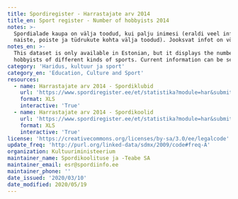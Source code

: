 ```yaml
---
title: Spordiregister - Harrastajate arv 2014
title_en: Sport register - Number of hobbyists 2014
notes: >-
  Spordialade kaupa on välja toodud, kui palju inimesi (eraldi veel info meeste,
  naiste, poiste ja tüdrukute kohta välja toodud). Jooksvat infot on võimalik vaadata <a href='https://www.spordiregister.ee/et/statistika?module=har'>siit</a>.
notes_en: >-
  This dataset is only available in Estonian, but it displays the number of
  hobbyists of different kinds of sports. Current information can be seen <a href='https://www.spordiregister.ee/en/statistika?module=har'>here</a>.
category: 'Haridus, kultuur ja sport'
category_en: 'Education, Culture and Sport'
resources:
  - name: Harrastajate arv 2014 - Spordiklubid
    url: 'https://www.spordiregister.ee/et/statistika?module=har&submit=query&aasta=2014&param=org&tase2=on&maakond_id=&kov_id=&excel=1'
    format: XLS
    interactive: 'True'
  - name: Harrastajate arv 2014 - Spordikoolid
    url: 'https://www.spordiregister.ee/et/statistika?module=har&submit=query&aasta=2014&param=sk&tase2=on&maakond_id=&kov_id=&excel=1'
    format: XLS
    interactive: 'True'
license: 'https://creativecommons.org/licenses/by-sa/3.0/ee/legalcode'
update_freq: 'http://purl.org/linked-data/sdmx/2009/code#freq-A'
organization: Kultuuriministeerium
maintainer_name: Spordikoolituse ja -Teabe SA
maintainer_email: esr@spordiinfo.ee
maintainer_phone: ''
date_issued: '2020/03/10'
date_modified: 2020/05/19
---
```

